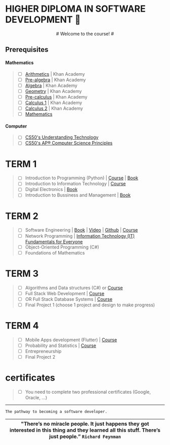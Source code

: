 # HIGHER DIPLOMA IN SOFTWARE DEVELOPMENT 🚀 
<p align="center">
# Welcome to the course! # 
</p>

## Prerequisites
#### Mathematics
> * [ ] [Arithmetics](https://www.khanacademy.org/math/arithmetic-home) | Khan Academy
> * [ ] [Pre-algebra](https://www.khanacademy.org/math/pre-algebra) | Khan Academy
> * [ ] [Algebra](https://www.khanacademy.org/math/algebra-home) | Khan Academy
> * [ ] [Geometry](https://www.khanacademy.org/math/geometry-home) | Khan Academy
> * [ ] [Pre-calculus](https://www.khanacademy.org/math/precalculus) | Khan Academy
> * [ ] [Calculus 1](https://www.khanacademy.org/math/calculus-1) | Khan Academy
> * [ ] [Calculus 2](https://www.khanacademy.org/math/calculus-2) | Khan Academy
> * [ ] [Mathematics](https://www.youtube.com/playlist?list=PLWKjhJtqVAbl5SlE6aBHzUVZ1e6q1Wz0v)
  
#### Computer 
> - [ ] [CS50's Understanding Technology](https://www.edx.org/course/cs50s-understanding-technology)
> - [ ] [CS50's AP® Computer Science Principles](https://www.edx.org/xseries/harvardx-cs50-ap-computer-science-principles)
# TERM 1
> - [ ] Introduction to Programming (Python) | [Course](https://www.py4e.com/lessons) | [Book](https://drive.google.com/file/d/1WR4YG834AR2dA8bb7N_25XY0pQ8wGTYs/view?usp=sharing)
> - [ ] Introduction to Information Technology | [Course](https://www.coursera.org/professional-certificates/google-it-support)
> - [ ] Digital Electronics | [Book](https://drive.google.com/drive/folders/16_JpoWhdDUxP-zYogi7q65K13fY05G0P?usp=sharing)
> - [ ] Introduction to Bussiness and Management | [Book](https://drive.google.com/file/d/122CZ9Nj5hJhkHZ0vNN-jsWHr1CxNQ3n5/view?usp=sharing)
# TERM 2
> - [ ] Software Engineering | [Book](https://drive.google.com/file/d/1qmLHp4NM2K0sK4VKoKkiARfZFoQxkD1O/view?usp=sharing) | [Video](https://www.youtube.com/playlist?list=PL_pbwdIyffslgxMVyXhnHiSn_EWTvx1G-) | [Github](https://github.com/FurkanGozukara/Software-Engineering-CSE307-2020) | [Course](https://www.coursera.org/specializations/software-engineering)
> - [ ] Network Programming | [Information Technology (IT) Fundamentals for Everyone](https://www.coursera.org/programs/online-learning-from-your-dol-finger-lakes-rfjcv/browse?authProvider=nyslabor&collectionId=&productId=YhL7FHJKEeyKEA6Za5DszQ&productType=s12n&query=Network+Programming&showMiniModal=true&source=search)
> - [ ] Object-Oriented Programming (C#) 
> - [ ] Foundations of Mathematics
# TERM 3
> - [ ] Algorithms and Data structures (C#) or [Course](https://www.udemy.com/course/master-the-coding-interview-data-structures-algorithms/)
> - [ ] Full Stack Web Development | [Course](https://www.udemy.com/course/the-web-developer-bootcamp/)
> - [ ] OR Full Stack Database Systems | [Course](https://www.udemy.com/course/the-complete-web-development-bootcamp/)
> - [ ] Final Project 1 (choose 1 project and design to make progress)
# TERM 4
> - [ ] Mobile Apps development (Flutter) | [Course](https://www.udemy.com/course/learn-flutter-dart-to-build-ios-android-apps/)
> - [ ] Probability and Statistics | [Course](https://www.udemy.com/course/the-data-science-course-complete-data-science-bootcamp/)
> - [ ] Entrepreneurship
> - [ ] Final Project 2

# certificates 
> - [ ] You need to complete two professional certificates (Google, Oracle, ...)
>
-----

    The pathway to becoming a software developer.
    

| **"There’s no miracle people. It just happens they got interested in this thing and they learned all this stuff. There’s just people.”** `Richard Feynman` |
|:------------:|
